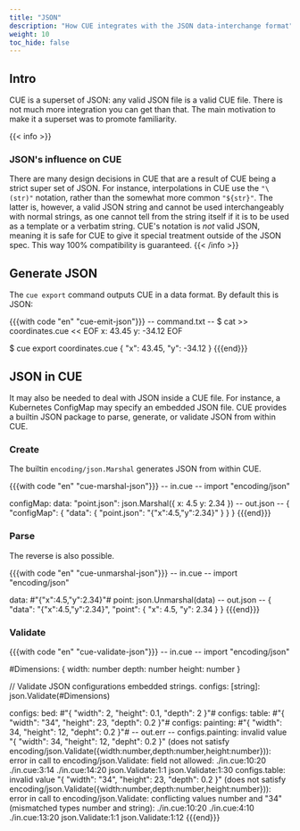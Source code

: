 ```yaml
---
title: "JSON"
description: "How CUE integrates with the JSON data-interchange format"
weight: 10
toc_hide: false
---
```


## Intro

CUE is a superset of JSON: any valid JSON file is a valid CUE file.
There is not much more integration you can get than that.
The main motivation to make it a superset was to promote familiarity.

{{< info >}}
### JSON's influence on CUE
There are many design decisions in CUE that are a result of CUE being
a strict super set of JSON.
For instance, interpolations in CUE use the `"\(str)"` notation, rather than
the somewhat more common `"${str}"`.
The latter is, however, a valid JSON string and cannot be used interchangeably
with normal strings, as one cannot tell from the string itself
if it is to be used as a template or a verbatim string.
CUE's notation is _not_ valid JSON, meaning it is safe for CUE to give it
special treatment outside of the JSON spec.
This way 100% compatibility is guaranteed.
{{< /info >}}


## Generate JSON

The `cue export` command outputs CUE in a data format.
By default this is JSON:

<!-- TODO: turn this into a side-by-side code block -->
{{{with code "en" "cue-emit-json"}}}
-- command.txt --
$ cat >> coordinates.cue << EOF
x: 43.45
y: -34.12
EOF

$ cue export coordinates.cue
{
    "x": 43.45,
    "y": -34.12
}
{{{end}}}


## JSON in CUE

It may also be needed to deal with JSON inside a CUE file.
For instance, a Kubernetes ConfigMap may specify an embedded JSON file.
CUE provides a builtin JSON package to parse, generate, or validate
JSON from within CUE.


### Create

The builtin `encoding/json.Marshal` generates JSON from within CUE.

{{{with code "en" "cue-marshal-json"}}}
-- in.cue --
import "encoding/json"

configMap: data: "point.json":
	json.Marshal({
		x: 4.5
		y: 2.34
	})
-- out.json --
{
    "configMap": {
        "data": {
            "point.json": "{\"x\":4.5,\"y\":2.34}"
        }
    }
}
{{{end}}}

### Parse

The reverse is also possible.

{{{with code "en" "cue-unmarshal-json"}}}
-- in.cue --
import "encoding/json"

data:  #"{"x":4.5,"y":2.34}"#
point: json.Unmarshal(data)
-- out.json --
{
    "data": "{\"x\":4.5,\"y\":2.34}",
    "point": {
        "x": 4.5,
        "y": 2.34
    }
}
{{{end}}}

### Validate

{{{with code "en" "cue-validate-json"}}}
-- in.cue --
import "encoding/json"

#Dimensions: {
	width:  number
	depth:  number
	height: number
}

// Validate JSON configurations embedded strings.
configs: [string]: json.Validate(#Dimensions)

configs: bed:      #"{ "width": 2, "height": 0.1, "depth": 2 }"#
configs: table:    #"{ "width": "34", "height": 23, "depth": 0.2 }"#
configs: painting: #"{ "width": 34, "height": 12, "depht": 0.2 }"#
-- out.err --
configs.painting: invalid value "{ \"width\": 34, \"height\": 12, \"depht\": 0.2 }" (does not satisfy encoding/json.Validate({width:number,depth:number,height:number})): error in call to encoding/json.Validate: field not allowed:
    ./in.cue:10:20
    ./in.cue:3:14
    ./in.cue:14:20
    json.Validate:1:1
    json.Validate:1:30
configs.table: invalid value "{ \"width\": \"34\", \"height\": 23, \"depth\": 0.2 }" (does not satisfy encoding/json.Validate({width:number,depth:number,height:number})): error in call to encoding/json.Validate: conflicting values number and "34" (mismatched types number and string):
    ./in.cue:10:20
    ./in.cue:4:10
    ./in.cue:13:20
    json.Validate:1:1
    json.Validate:1:12
{{{end}}}
